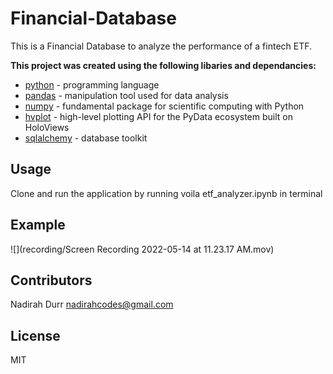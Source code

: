 # Financial-Database

This is a Financial Database to analyze the performance of a fintech ETF. 


**This project was created using the following libaries and dependancies:**

* [python](https://www.python.org/) - programming language
* [pandas](https://pandas.pydata.org/)  - manipulation tool used for data analysis 
* [numpy](https://numpy.org/) - fundamental package for scientific computing with Python
* [hvplot](https://hvplot.holoviz.org/index.html) - high-level plotting API for the PyData ecosystem built on HoloViews
* [sqlalchemy](https://www.sqlalchemy.org/) - database toolkit
## Usage

Clone and run the application by running voila etf_analyzer.ipynb in terminal

## Example
![](recording/Screen Recording 2022-05-14 at 11.23.17 AM.mov)

## Contributors

Nadirah Durr
nadirahcodes@gmail.com

## License
MIT
